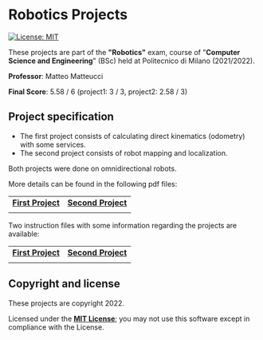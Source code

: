 # Robotics Projects

[![License: MIT][license-image]][license]

These projects are part of the **"Robotics"** exam, course of "**Computer Science and Engineering**" (BSc) held at Politecnico di Milano (2021/2022).

**Professor**: Matteo Matteucci

**Final Score**: 5.58 / 6 (project1: 3 / 3, project2: 2.58 / 3)

## Project specification

- The first project consists of calculating direct kinematics (odometry) with some services.
- The second project consists of robot mapping and localization.

Both projects were done on omnidirectional robots.

More details can be found in the following pdf files:

|                         |                         |
|-------------------------|-------------------------|
| **[First Project][specification1-link]**          | **[Second Project][specification2-link]**  |
|                         |                         |

Two instruction files with some information regarding the projects are available: 

|                         |                         |
|-------------------------|-------------------------|
| **[First Project][instruction1-link]**          | **[Second Project][instruction2-link]**  |
|                         |                         |

## Copyright and license

These projects are copyright 2022.

Licensed under the **[MIT License][license]**; you may not use this software except in compliance with the License.

[license]: https://github.com/christian-confalonieri/Robotics-Projects-ROS-2021-2022/blob/main/LICENSE
[license-image]: https://img.shields.io/badge/License-MIT-blue.svg
[specification1-link]: https://github.com/christian-confalonieri/Robotics-Projects-ROS-2021-2022/blob/main/specification/project1.pdf
[specification2-link]: https://github.com/christian-confalonieri/Robotics-Projects-ROS-2021-2022/blob/main/specification/project2.pdf
[instruction1-link]: https://github.com/christian-confalonieri/Robotics-Projects-ROS-2021-2022/blob/main/instruction/project1.pdf
[instruction2-link]: https://github.com/christian-confalonieri/Robotics-Projects-ROS-2021-2022/blob/main/instruction/project2.txt
